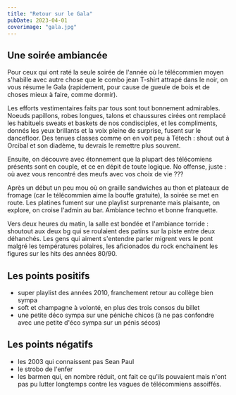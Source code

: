 ```yaml
---
title: "Retour sur le Gala"
pubDate: 2023-04-01
coverimage: "gala.jpg"
---
```


## Une soirée ambiancée

Pour ceux qui ont raté la seule soirée de l'année où le télécommien moyen s'habille avec autre chose que le combo jean T-shirt attrapé dans le noir, on vous résume le Gala (rapidement, pour cause de gueule de bois et de choses mieux à faire, comme dormir).

Les efforts vestimentaires faits par tous sont tout bonnement admirables. Noeuds papillons, robes longues, talons et chaussures cirées ont remplacé les habituels sweats et baskets de nos condisciples, et les compliments, donnés les yeux brillants et la voix pleine de surprise, fusent sur le dancefloor. Des tenues classes comme on en voit peu à Tétech : shout out à Orcibal et son diadème, tu devrais le remettre plus souvent.

Ensuite, on découvre avec étonnement que la plupart des télécomiens présents sont en couple, et ce en dépit de toute logique. No offense, juste : où avez vous rencontré des meufs avec vos choix de vie ???

Après un début un peu mou où on graille sandwiches au thon et plateaux de fromage (car le télécommien aime la bouffe gratuite), la soirée se met en route. Les platines fument sur une playlist surprenante mais plaisante, on explore, on croise l'admin au bar. Ambiance techno et bonne franquette.

Vers deux heures du matin, la salle est bondée et l'ambiance torride : shoutout aux deux bg qui se roulaient des patins sur la piste entre deux déhanchés. Les gens qui aiment s'entendre parler migrent vers le pont malgré les températures polaires, les aficionados du rock enchainent les figures sur les hits des années 80/90.

## Les points positifs
- super playlist des années 2010, franchement retour au collège bien sympa
- soft et champagne à volonté, en plus des trois consos du billet
- une petite déco sympa sur une péniche chicos (à ne pas confondre avec une petite d'éco sympa sur un pénis sécos)

## Les points négatifs
- les 2003 qui connaissent pas Sean Paul
- le strobo de l'enfer
- les barmen qui, en nombre réduit, ont fait ce qu'ils pouvaient mais n'ont pas pu lutter longtemps contre les vagues de télécommiens assoiffés.